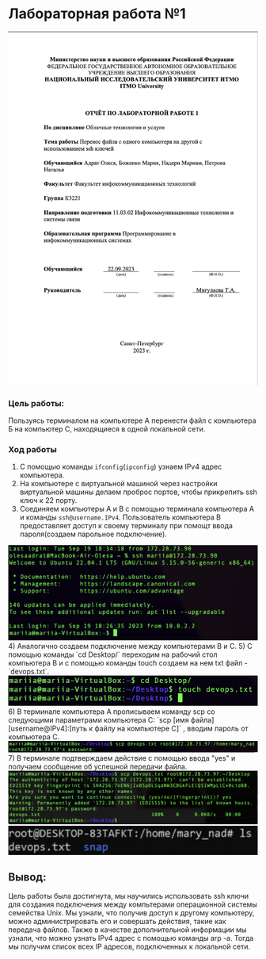 # Лабораторная работа №1

<img src="/pics/titul.png" alt="Титульный лист">

### Цель работы: 
Пользуясь терминалом на компьютере А перенести файл с компьютера Б на компьютер С, находящиеся в одной локальной сети.


### Ход работы
1) С помощью команды `ifconfig`(`ipconfig`) узнаем IPv4 адрес компьютера. 
2) На компьютере с виртуальной машиной через настройки виртуальной машины делаем проброс портов, чтобы прикрепить ssh ключ к 22 порту.
3) Соединяем компьютеры А и В с помощью терминала компьютера А и команды `ssh@username.IPv4`. Пользователь компьютера В предоставляет доступ к своему терминалу при помощт ввода пароля(создаем парольное подключение).
<img src="/pics/1.png" alt="">
4) Аналогично создаем подключение между компьютерами В и С.
5) С помощью команды `cd Desktop/` переходим на рабочий стол компьютера В и с помощью команды touch создаем на нем txt файл - `devops.txt`.
<img src="/pics/2.png" alt="">
6) В терминале компьютера А прописываем команду scp со следующими параметрами компьютера С: `scp [имя файла] [username@IPv4]:[путь к файлу на компьютере С]` , вводим пароль от компьютера С.
<img src="/pics/3.png" alt="">
<img src="/pics/4.png" alt="">
7) В терминале подтверждаем действие с помощью ввода "yes" и получаем сообщение об успешной передачи файла.
<img src="/pics/5.png" alt="">
<img src="/pics/6.png" alt="">

## Вывод: 
Цель работы была достигнута, мы научились использовать ssh ключи для создания подключения между компьтерами операционной системы семейства Unix. Мы узнали, что получив доступ к другому компьютеру, можно администрировать его и совершать действия, такие как передача файлов. Также в качестве дополнительной информации мы узнали, что можно узнать IPv4 адрес c помощью команды arp -a. Тогда мы получим список всех IP адресов, подключенных к локальной сети.
